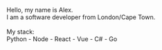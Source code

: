 Hello, my name is Alex. <br>
I am a software developer from London/Cape Town.<br>
<br>
My stack: <br>
Python - Node - React - Vue - C# - Go
